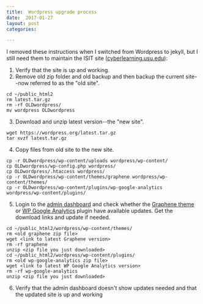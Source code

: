 ```yaml
---
title:  Wordpress upgrade process
date:  2017-01-27
layout: post
categories:

---
```

I removed these instructions when I switched from Wordpress to jekyll, but I still need them to maintain the ISIT site ([cyberlearning.usu.edu][1]):

  1. Verify that the site is up and working.
  2. Remove old zip folder and old backup and then backup the current site--now referred to as the "old site".
~~~
cd ~/public_html2
rm latest.tar.gz
rm -rf OLDwordpress/
mv wordpress OLDwordpress
~~~
  3. Download and unzip latest version--the "new site".
~~~
wget https://wordpress.org/latest.tar.gz
tar xvzf latest.tar.gz
~~~
  4. Copy files from old site to the new site.
~~~
cp -r OLDwordpress/wp-content/uploads wordpress/wp-content/
cp OLDwordpress/wp-config.php wordpress/
cp OLDwordpress/.htaccess wordpress/
cp -r OLDwordpress/wp-content/themes/graphene wordpress/wp-content/themes/
cp -r OLDwordpress/wp-content/plugins/wp-google-analytics wordpress/wp-content/plugins/
~~~
  5. Login to the [admin dashboard][2] and check whether the [Graphene theme][3] or [WP Google Analytics][4] plugin have available updates. Get the download links and update if needed.
~~~
cd ~/public_html2/wordpress/wp-content/themes/
rm <old graphene zip file>
wget <link to latest Graphene version>
rm -rf graphene
unzip <zip file you just downloaded>
cd ~/public_html2/wordpress/wp-content/plugins/
rm <old wp-google-analytics zip file>
wget <link to latest WP Google Analytics version>
rm -rf wp-google-analytics
unzip <zip file you just downloaded>
~~~
  6. Verify that the admin dashboard doesn't show updates needed and that the updated site is up and working


[1]: http://cyberlearning.usu.edu
[2]: http://cyberlearning.usu.edu/admin
[3]: https://wordpress.org/themes/graphene/
[4]: https://wordpress.org/plugins/wp-google-analytics/
